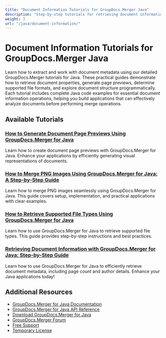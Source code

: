 ```yaml
---
title: "Document Information Tutorials for GroupDocs.Merger Java"
description: "Step-by-step tutorials for retrieving document information, generating previews, and exploring supported file types with GroupDocs.Merger for Java."
weight: 3
url: "/java/document-information/"
---
```


# Document Information Tutorials for GroupDocs.Merger Java

Learn how to extract and work with document metadata using our detailed GroupDocs.Merger tutorials for Java. These practical guides demonstrate how to retrieve document properties, generate page previews, determine supported file formats, and explore document structure programmatically. Each tutorial includes complete Java code examples for essential document information operations, helping you build applications that can effectively analyze documents before performing merge operations.

## Available Tutorials

### [How to Generate Document Page Previews Using GroupDocs.Merger for Java](./generate-document-page-previews-groupdocs-merger-java/)
Learn how to create document page previews with GroupDocs.Merger for Java. Enhance your applications by efficiently generating visual representations of documents.

### [How to Merge PNG Images Using GroupDocs.Merger for Java&#58; A Step-by-Step Guide](./merge-png-images-groupdocs-merger-java/)
Learn how to merge PNG images seamlessly using GroupDocs.Merger for Java. This guide covers setup, implementation, and practical applications with clear examples.

### [How to Retrieve Supported File Types Using GroupDocs.Merger for Java](./retrieve-supported-file-types-groupdocs-merger-java/)
Learn how to use GroupDocs.Merger for Java to retrieve supported file types. This guide provides step-by-step instructions and best practices.

### [Retrieving Document Information with GroupDocs.Merger for Java&#58; Step-by-Step Guide](./groupdocs-merger-java-retrieve-document-info-guide/)
Learn how to use GroupDocs.Merger for Java to efficiently retrieve document metadata, including page count and author details. Enhance your Java applications today!

## Additional Resources

- [GroupDocs.Merger for Java Documentation](https://docs.groupdocs.com/merger/java/)
- [GroupDocs.Merger for Java API Reference](https://reference.groupdocs.com/merger/java/)
- [Download GroupDocs.Merger for Java](https://releases.groupdocs.com/merger/java/)
- [GroupDocs.Merger Forum](https://forum.groupdocs.com/c/merger)
- [Free Support](https://forum.groupdocs.com/)
- [Temporary License](https://purchase.groupdocs.com/temporary-license/)
